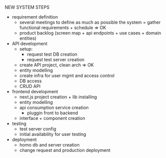 NEW SYSTEM STEPS

-   requirement definition
    -   several meetings to define as much as possible the system = gather functional requirements + schedule => OK
    -   product backlog (screen map + api endpoints + use cases + domain entities)
-   API development
    -   setup:
        -   request test DB creation
        -   request test server creation
    -   create API project, clean arch => OK
    -   entity modelling
    -   create infra for user mgmt and access control
    -   DB access
    -   CRUD API
-   frontend development
    -   next.js project creation + lib installing
    -   entity modelling
    -   api consumption service creation
        -   pluggin front to backend
    -   interface + component creation
-   testing
    -   test server config
    -   initial availability for user testing
-   deployment
    -   homo db and server creation
    -   change request and production deployment
